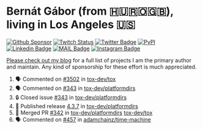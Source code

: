 # Bernát Gábor (from 🇭🇺🇷🇴🇬🇧), living in Los Angeles 🇺🇸

[![Github Sponsor](https://img.shields.io/static/v1?label=Sponsor&message=%E2%9D%A4&logo=GitHub&link=https://github.com/sponsors/gaborbernat&style=flat-square)](https://github.com/sponsors/gaborbernat)
[![Twitch Status](https://img.shields.io/twitch/status/gaborbernat?style=flat-square)](https://www.twitch.tv/gaborbernat)
[![Twitter Badge](https://img.shields.io/badge/-@gjbernat-1ca0f1?style=flat-square&labelColor=1ca0f1&logo=twitter&logoColor=white&link=https://twitter.com/gjbernat)](https://twitter.com/gjbernat)
[![PyPI](https://img.shields.io/badge/-gaborbernat-0073b7?style=flat-square&logo=Python&logoColor=white&link=https://pypi.org/user/gaborbernat/)](https://pypi.org/user/gaborbernat/)
[![Linkedin Badge](https://img.shields.io/badge/-gaborbernat-blue?style=flat-square&logo=Linkedin&logoColor=white&link=https://www.linkedin.com/in/gaborbernat/)](https://www.linkedin.com/in/gaborbernat/)
[![MAIL Badge](https://img.shields.io/badge/-gaborjbernat@gmail.com-c14438?style=flat-square&logo=Gmail&logoColor=white&link=mailto:gaborjbernat@gmail.com)](mailto:gaborjbernat@gmail.com)
[![Instagram Badge](https://img.shields.io/badge/-@gabor__bernat-845EC2?style=flat-square&labelColor=white&logo=Instagram&link=https://instagram.com/gabor_bernat/)](https://instagram.com/gabor_bernat)

[Please check out my blog](https://bernat.tech/about/) for a full list of projects I am the primary author and maintain.
Any kind of sponsorship for these effort is much appreciated.

<!--START_SECTION:activity-->

1. 🗣 Commented on [#3502](https://github.com/tox-dev/tox/issues/3502#issuecomment-2740432147) in [tox-dev/tox](https://github.com/tox-dev/tox)
2. 🗣 Commented on [#343](https://github.com/tox-dev/platformdirs/issues/343#issuecomment-2738043839) in [tox-dev/platformdirs](https://github.com/tox-dev/platformdirs)
3. 🔒 Closed issue [#343](https://github.com/tox-dev/platformdirs/issues/343) in [tox-dev/platformdirs](https://github.com/tox-dev/platformdirs)
4. 🚀 Published release [4.3.7](https://github.com/tox-dev/platformdirs/releases/tag/4.3.7) in [tox-dev/platformdirs](https://github.com/tox-dev/platformdirs)
5. 🎉 Merged PR [#342](https://github.com/tox-dev/platformdirs/pull/342) in [tox-dev/platformdirs](https://github.com/tox-dev/platformdirs)
   [tox-dev/tox](https://github.com/tox-dev/tox)
5. 🗣 Commented on [#457](https://github.com/adamchainz/time-machine/pull/457#issuecomment-2197730644) in
[adamchainz/time-machine](https://github.com/adamchainz/time-machine)
<!--END_SECTION:activity-->
